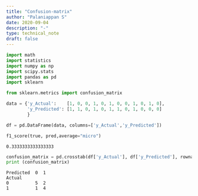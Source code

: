 ```yaml
---
title: "Confusion-matrix"
author: "Palaniappan S"
date: 2020-09-04
description: "-"
type: technical_note
draft: false
---
```


```python
import math
import statistics
import numpy as np
import scipy.stats
import pandas as pd
import sklearn
```


```python
from sklearn.metrics import confusion_matrix
```


```python
data = {'y_Actual':    [1, 0, 0, 1, 0, 1, 0, 0, 1, 0, 1, 0],
        'y_Predicted': [1, 1, 0, 1, 0, 1, 1, 0, 1, 0, 0, 0]
        }
```


```python
df = pd.DataFrame(data, columns=['y_Actual','y_Predicted'])
```


```python
f1_score(true, pred,average="micro")
```




    0.3333333333333333




```python
confusion_matrix = pd.crosstab(df['y_Actual'], df['y_Predicted'], rownames=['Actual'], colnames=['Predicted'])
print (confusion_matrix)
```

    Predicted  0  1
    Actual         
    0          5  2
    1          1  4

